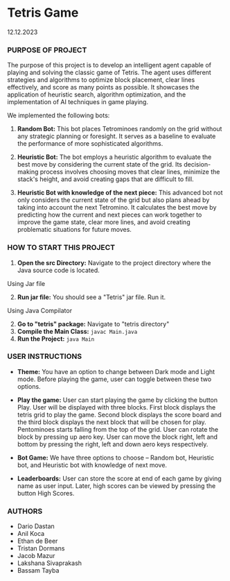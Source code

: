 # Tetris Game 
 12.12.2023
 ### PURPOSE OF PROJECT
The purpose of this project is to develop an intelligent agent capable of playing and solving the classic game of Tetris. The agent uses different strategies and algorithms to optimize block placement, clear lines effectively, and score as many points as possible. It showcases the application of heuristic search, algorithm optimization, and the implementation of AI techniques in game playing.

We implemented the following bots:

1.  **Random Bot:** This bot places Tetrominoes randomly on the grid without any strategic planning or foresight. It serves as a baseline to evaluate the performance of more sophisticated algorithms.
    
2.  **Heuristic Bot:** The bot employs a heuristic algorithm to evaluate the best move by considering the current state of the grid. Its decision-making process involves choosing moves that clear lines, minimize the stack's height, and avoid creating gaps that are difficult to fill.
    
3.  **Heuristic Bot with knowledge of the next piece:** This advanced bot not only considers the current state of the grid but also plans ahead by taking into account the next Tetromino. It calculates the best move by predicting how the current and next pieces can work together to improve the game state, clear more lines, and avoid creating problematic situations for future moves.

 ### HOW TO START THIS PROJECT
 
1.  **Open the src Directory:** Navigate to the project directory where the Java source code is located.    

Using Jar file
   
2.  **Run jar file:** You should see a "Tetris" jar file. Run it.

Using Java Compilator
    
2.  **Go to "tetris" package:** Navigate to "tetris directory" 
3.  **Compile the Main Class:** `javac Main.java`
4. **Run the Project:** `java Main`

 ### USER INSTRUCTIONS
- **Theme:**
    You have an option to change between Dark mode and Light mode. Before playing the game, user can toggle between these two options.
    
- **Play the game:**
User can start playing the game by clicking the button Play.
User will be displayed with three blocks. First block displays the tetris grid to play the game. Second block displays the score board and the third block displays the next block that will be chosen for play.
Pentominoes starts falling from the top of the grid. User can rotate the block by pressing up aero key. User can move the block right, left and bottom by pressing the right, left and down aero keys respectively.

-  **Bot Game:**
We have three options to choose – Random bot, Heuristic bot, and Heuristic bot with knowledge of next move.

- **Leaderboards:**
User can store the score at end of each game by giving name as user input. Later, high scores can be viewed by pressing the button High Scores.


 ### AUTHORS
- Dario Dastan  
- Anil Koca  
- Ethan de Beer   
- Tristan Dormans  
- Jacob Mazur  
- Lakshana Sivaprakash 
- Bassam Tayba